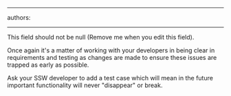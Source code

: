 

---
authors:

---




<span class='intro'> This field should not be null (Remove me when you edit this field). </span>


  <p>Once again it's a matter of working with your developers in being clear in requirements and testing as changes are made to ensure these issues are trapped as early as possible. </p>
<p>Ask your SSW developer to add a test case which will mean in the future important functionality will never &quot;disappear&quot; or break.</p>



